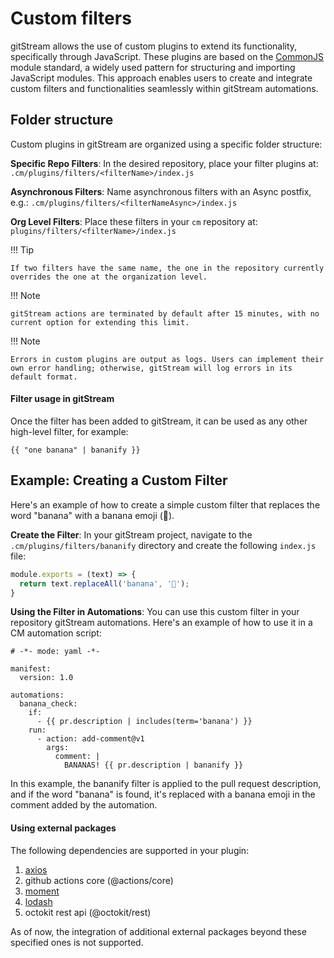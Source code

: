 # Custom filters

gitStream allows the use of custom plugins to extend its functionality, specifically through JavaScript. These plugins are based on the [CommonJS](https://en.wikipedia.org/wiki/CommonJS) module standard, a widely used pattern for structuring and importing JavaScript modules. This approach enables users to create and integrate custom filters and functionalities seamlessly within gitStream automations.

## Folder structure

Custom plugins in gitStream are organized using a specific folder structure:

**Specific Repo Filters**: In the desired repository, place your filter plugins at:
```.cm/plugins/filters/<filterName>/index.js```

**Asynchronous Filters**: Name asynchronous filters with an Async postfix, e.g.:
```.cm/plugins/filters/<filterNameAsync>/index.js```

**Org Level Filters**: Place these filters in your `cm` repository at:
```plugins/filters/<filterName>/index.js``` 

!!! Tip

    If two filters have the same name, the one in the repository currently overrides the one at the organization level.

!!! Note
    
    gitStream actions are terminated by default after 15 minutes, with no current option for extending this limit.

!!! Note 

    Errors in custom plugins are output as logs. Users can implement their own error handling; otherwise, gitStream will log errors in its default format.

#### Filter usage in gitStream

Once the filter has been added to gitStream, it can be used as any other high-level filter, for example:

```{{ "one banana" | bananify }}```

## Example: Creating a Custom Filter

Here's an example of how to create a simple custom filter that replaces the word "banana" with a banana emoji (🍌).

**Create the Filter**: In your gitStream project, navigate to the `.cm/plugins/filters/bananify` directory and create the following `index.js` file:

```js
module.exports = (text) => {
  return text.replaceAll('banana', '🍌');
}
```

**Using the Filter in Automations**: You can use this custom filter in your repository gitStream automations. Here's an example of how to use it in a CM automation script:

```yaml+jinja
# -*- mode: yaml -*-

manifest:
  version: 1.0

automations:
  banana_check:
    if:
      - {{ pr.description | includes(term='banana') }}
    run:
      - action: add-comment@v1
        args:
          comment: |
            BANANAS! {{ pr.description | bananify }}
```

In this example, the bananify filter is applied to the pull request description, and if the word "banana" is found, it's replaced with a banana emoji in the comment added by the automation.


#### Using external packages 

The following dependencies are supported in your plugin:

1. [axios](https://github.com/axios/axios)
2. github actions core (@actions/core)
3. [moment](https://github.com/moment/moment)
4. [lodash](https://github.com/lodash/lodash)
5. octokit rest api (@octokit/rest)

As of now, the integration of additional external packages beyond these specified ones is not supported.
